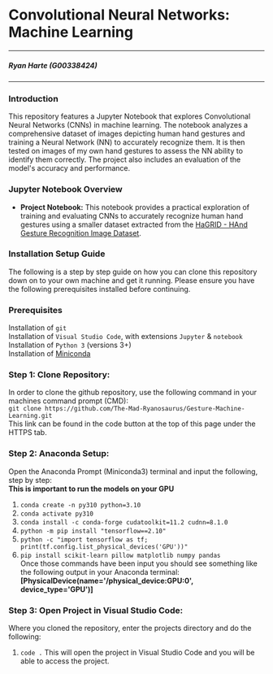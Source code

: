 # **Convolutional Neural Networks: Machine Learning**

---

##### Ryan Harte (G00338424)

---

### **Introduction**

This repository features a Jupyter Notebook that explores Convolutional Neural Networks (CNNs) in machine learning. The notebook analyzes a comprehensive dataset of images depicting human hand gestures and training a Neural Network (NN) to accurately recognize them. It is then tested on images of my own hand gestures to assess the NN ability to identify them correctly. The project also includes an evaluation of the model's accuracy and performance.

### **Jupyter Notebook Overview**

- **Project Notebook:** This notebook provides a practical exploration of training and evaluating CNNs to accurately recognize human hand gestures using a smaller dataset extracted from the [HaGRID - HAnd Gesture Recognition Image Dataset](https://github.com/hukenovs/hagrid).

### **Installation Setup Guide**

The following is a step by step guide on how you can clone this repository down on to your own machine and get it running. Please ensure you have the following prerequisites installed before continuing.

### **Prerequisites**

Installation of `git`<br>
Installation of `Visual Studio Code`, with extensions `Jupyter` & `notebook`<br>
Installation of `Python 3` (versions 3+)<br>
Installation of [Miniconda](https://docs.anaconda.com/free/miniconda/miniconda-other-installer-links/)<br>


<a id="step1"></a>

### **Step 1: Clone Repository:**

In order to clone the github repository, use the following command in your machines command prompt (CMD):<br>
``git clone https://github.com/The-Mad-Ryanosaurus/Gesture-Machine-Learning.git``<br>
This link can be found in the code button at the top of this page under the HTTPS tab.

### **Step 2: Anaconda Setup:**

Open the Anaconda Prompt (Miniconda3) terminal and input the following, step by step:<br>
**This is important to run the models on your GPU**

1. ``conda create -n py310 python=3.10``
2. ``conda activate py310``
3. ``conda install -c conda-forge cudatoolkit=11.2 cudnn=8.1.0``
4. ``python -m pip install "tensorflow==2.10"``
5. ``python -c "import tensorflow as tf; print(tf.config.list_physical_devices('GPU'))"``
6. ``pip install scikit-learn pillow matplotlib numpy pandas``<br>
Once those commands have been input you should see something like the following output in your Anaconda terminal:<br>
**[PhysicalDevice(name='/physical_device:GPU:0', device_type='GPU')]**<br>


### **Step 3: Open Project in Visual Studio Code:**

Where you cloned the repository, enter the projects directory and do the following:<br>
1. `code .`
This will open the project in Visual Studio Code and you will be able to access the project.
